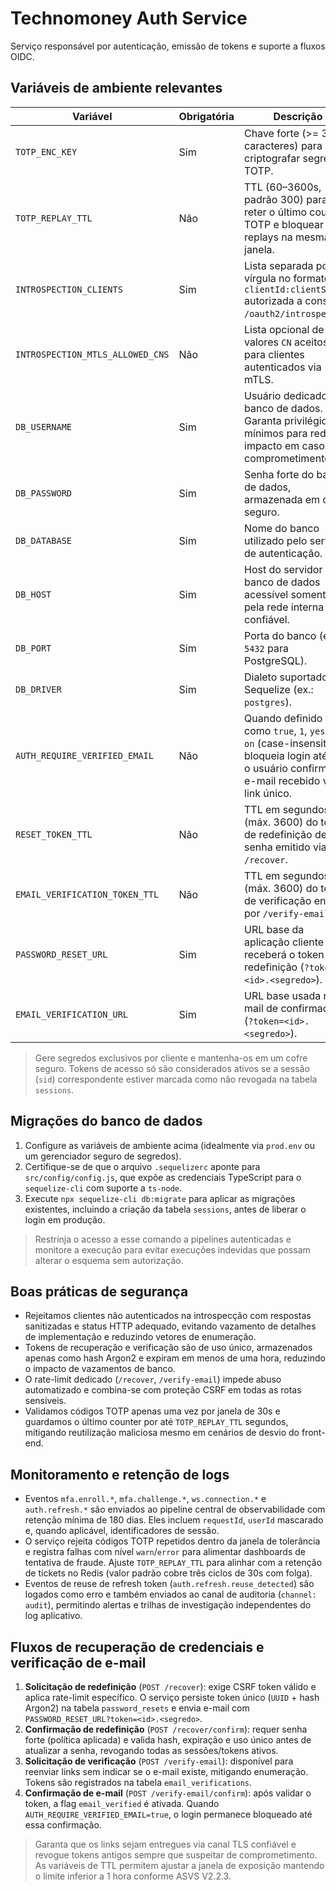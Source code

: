# Technomoney Auth Service

Serviço responsável por autenticação, emissão de tokens e suporte a fluxos OIDC.

## Variáveis de ambiente relevantes

| Variável | Obrigatória | Descrição |
| --- | --- | --- |
| `TOTP_ENC_KEY` | Sim | Chave forte (>= 32 caracteres) para criptografar segredos TOTP. |
| `TOTP_REPLAY_TTL` | Não | TTL (60–3600s, padrão 300) para reter o último counter TOTP e bloquear replays na mesma janela. |
| `INTROSPECTION_CLIENTS` | Sim | Lista separada por vírgula no formato `clientId:clientSecret` autorizada a consultar `/oauth2/introspect`. |
| `INTROSPECTION_MTLS_ALLOWED_CNS` | Não | Lista opcional de valores `CN` aceitos para clientes autenticados via mTLS. |
| `DB_USERNAME` | Sim | Usuário dedicado do banco de dados. Garanta privilégios mínimos para reduzir impacto em caso de comprometimento. |
| `DB_PASSWORD` | Sim | Senha forte do banco de dados, armazenada em cofre seguro. |
| `DB_DATABASE` | Sim | Nome do banco utilizado pelo serviço de autenticação. |
| `DB_HOST` | Sim | Host do servidor de banco de dados acessível somente pela rede interna confiável. |
| `DB_PORT` | Sim | Porta do banco (ex.: `5432` para PostgreSQL). |
| `DB_DRIVER` | Sim | Dialeto suportado pelo Sequelize (ex.: `postgres`). |
| `AUTH_REQUIRE_VERIFIED_EMAIL` | Não | Quando definido como `true`, `1`, `yes` ou `on` (case-insensitive), bloqueia login até que o usuário confirme o e-mail recebido via link único. |
| `RESET_TOKEN_TTL` | Não | TTL em segundos (máx. 3600) do token de redefinição de senha emitido via `/recover`. |
| `EMAIL_VERIFICATION_TOKEN_TTL` | Não | TTL em segundos (máx. 3600) do token de verificação enviado por `/verify-email`. |
| `PASSWORD_RESET_URL` | Sim | URL base da aplicação cliente que receberá o token de redefinição (`?token=<id>.<segredo>`). |
| `EMAIL_VERIFICATION_URL` | Sim | URL base usada no e-mail de confirmação (`?token=<id>.<segredo>`). |

> Gere segredos exclusivos por cliente e mantenha-os em um cofre seguro. Tokens
> de acesso só são considerados ativos se a sessão (`sid`) correspondente estiver
> marcada como não revogada na tabela `sessions`.

## Migrações do banco de dados

1. Configure as variáveis de ambiente acima (idealmente via `prod.env` ou um gerenciador seguro de segredos).
2. Certifique-se de que o arquivo `.sequelizerc` aponte para `src/config/config.js`, que expõe as credenciais TypeScript para o `sequelize-cli` com suporte a `ts-node`.
3. Execute `npx sequelize-cli db:migrate` para aplicar as migrações existentes, incluindo a criação da tabela `sessions`, antes de liberar o login em produção.

> Restrinja o acesso a esse comando a pipelines autenticadas e monitore a execução para evitar execuções indevidas que possam alterar o esquema sem autorização.

## Boas práticas de segurança

* Rejeitamos clientes não autenticados na introspecção com respostas sanitizadas e status HTTP adequado, evitando vazamento de detalhes de implementação e reduzindo vetores de enumeração.
* Tokens de recuperação e verificação são de uso único, armazenados apenas como hash Argon2 e expiram em menos de uma hora, reduzindo o impacto de vazamentos de banco.
* O rate-limit dedicado (`/recover`, `/verify-email`) impede abuso automatizado e combina-se com proteção CSRF em todas as rotas sensíveis.
* Validamos códigos TOTP apenas uma vez por janela de 30s e guardamos o último counter por até `TOTP_REPLAY_TTL` segundos, mitigando reutilização maliciosa mesmo em cenários de desvio do front-end.

## Monitoramento e retenção de logs

* Eventos `mfa.enroll.*`, `mfa.challenge.*`, `ws.connection.*` e `auth.refresh.*` são enviados ao pipeline central de observabilidade com retenção mínima de 180 dias. Eles incluem `requestId`, `userId` mascarado e, quando aplicável, identificadores de sessão.
* O serviço rejeita códigos TOTP repetidos dentro da janela de tolerância e registra falhas com nível `warn`/`error` para alimentar dashboards de tentativa de fraude. Ajuste `TOTP_REPLAY_TTL` para alinhar com a retenção de tickets no Redis (valor padrão cobre três ciclos de 30s com folga).
* Eventos de reuse de refresh token (`auth.refresh.reuse_detected`) são logados como erro e também enviados ao canal de auditoria (`channel: audit`), permitindo alertas e trilhas de investigação independentes do log aplicativo.

## Fluxos de recuperação de credenciais e verificação de e-mail

1. **Solicitação de redefinição** (`POST /recover`): exige CSRF token válido e aplica rate-limit específico. O serviço persiste token único (`UUID` + hash Argon2) na tabela `password_resets` e envia e-mail com `PASSWORD_RESET_URL?token=<id>.<segredo>`.
2. **Confirmação de redefinição** (`POST /recover/confirm`): requer senha forte (política aplicada) e valida hash, expiração e uso único antes de atualizar a senha, revogando todas as sessões/tokens ativos.
3. **Solicitação de verificação** (`POST /verify-email`): disponível para reenviar links sem indicar se o e-mail existe, mitigando enumeração. Tokens são registrados na tabela `email_verifications`.
4. **Confirmação de e-mail** (`POST /verify-email/confirm`): após validar o token, a flag `email_verified` é ativada. Quando `AUTH_REQUIRE_VERIFIED_EMAIL=true`, o login permanece bloqueado até essa confirmação.

> Garanta que os links sejam entregues via canal TLS confiável e revogue tokens antigos sempre que suspeitar de comprometimento. As variáveis de TTL permitem ajustar a janela de exposição mantendo o limite inferior a 1 hora conforme ASVS V2.2.3.
